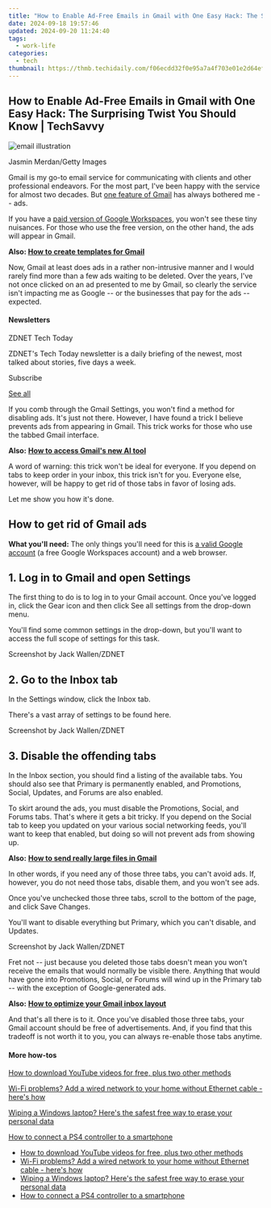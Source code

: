 ```yaml
---
title: "How to Enable Ad-Free Emails in Gmail with One Easy Hack: The Surprising Twist You Should Know | TechSavvy"
date: 2024-09-18 19:57:46
updated: 2024-09-20 11:24:40
tags:
  - work-life
categories:
  - tech
thumbnail: https://thmb.techidaily.com/f06ecdd32f0e95a7a4f703e01e2d64ef66252665cb47e60c44797d0e0a016c7b.jpg
---
```


## How to Enable Ad-Free Emails in Gmail with One Easy Hack: The Surprising Twist You Should Know | TechSavvy

![email illustration](https://www.zdnet.com/a/img/resize/b8769f8003c50b9ea731030d8c1c7f3b711f3751/2023/08/17/adb5dd32-3aed-4912-91d7-3393455dc90e/gettyimages-1368514792.jpg?auto=webp&width=1280)

Jasmin Merdan/Getty Images

Gmail is my go-to email service for communicating with clients and other professional endeavors. For the most part, I've been happy with the service for almost two decades. But [one feature of Gmail](https://www.zdnet.com/home-and-office/work-life/how-to-block-someone-on-gmail-quickly-and-easily/) has always bothered me -- ads.

If you have a [paid version of Google Workspaces](https://www.zdnet.com/article/why-my-two-person-company-bought-a-google-workspace-enterprise-plan/), you won't see these tiny nuisances. For those who use the free version, on the other hand, the ads will appear in Gmail.

**Also: [How to create templates for Gmail](https://www.zdnet.com/home-and-office/work-life/how-to-create-and-use-templates-for-gmail/)**

Now, Gmail at least does ads in a rather non-intrusive manner and I would rarely find more than a few ads waiting to be deleted. Over the years, I've not once clicked on an ad presented to me by Gmail, so clearly the service isn't impacting me as Google -- or the businesses that pay for the ads -- expected. 

#### Newsletters

ZDNET Tech Today

ZDNET's Tech Today newsletter is a daily briefing of the newest, most talked about stories, five days a week.

 Subscribe

[See all](https://www.zdnet.com/newsletters/)

If you comb through the Gmail Settings, you won't find a method for disabling ads. It's just not there. However, I have found a trick I believe prevents ads from appearing in Gmail. This trick works for those who use the tabbed Gmail interface. 

**Also:** [**How to access Gmail's new AI tool**](https://www.zdnet.com/article/gmail-will-help-you-write-your-emails-now-how-to-access-googles-new-ai-tool/)

A word of warning: this trick won't be ideal for everyone. If you depend on tabs to keep order in your inbox, this trick isn't for you. Everyone else, however, will be happy to get rid of those tabs in favor of losing ads.

Let me show you how it's done.

## How to get rid of Gmail ads

**What you'll need:** The only things you'll need for this is [a valid Google account](https://www.zdnet.com/article/google-starts-warning-users-about-potential-inactive-account-deletions/) (a free Google Workspaces account) and a web browser.

## 1\. Log in to Gmail and open Settings

The first thing to do is to log in to your Gmail account. Once you've logged in, click the Gear icon and then click See all settings from the drop-down menu.

You'll find some common settings in the drop-down, but you'll want to access the full scope of settings for this task.

Screenshot by Jack Wallen/ZDNET

## 2\. Go to the Inbox tab

In the Settings window, click the Inbox tab.

There's a vast array of settings to be found here.

Screenshot by Jack Wallen/ZDNET

## 3\. Disable the offending tabs

In the Inbox section, you should find a listing of the available tabs. You should also see that Primary is permanently enabled, and Promotions, Social, Updates, and Forums are also enabled. 

To skirt around the ads, you must disable the Promotions, Social, and Forums tabs. That's where it gets a bit tricky. If you depend on the Social tab to keep you updated on your various social networking feeds, you'll want to keep that enabled, but doing so will not prevent ads from showing up.

**Also:** [**How to send really large files in Gmail**](https://www.zdnet.com/home-and-office/work-life/how-to-send-large-files-up-to-10gb-in-gmail/)

In other words, if you need any of those three tabs, you can't avoid ads. If, however, you do not need those tabs, disable them, and you won't see ads.

Once you've unchecked those three tabs, scroll to the bottom of the page, and click Save Changes.

You'll want to disable everything but Primary, which you can't disable, and Updates.

Screenshot by Jack Wallen/ZDNET

Fret not -- just because you deleted those tabs doesn't mean you won't receive the emails that would normally be visible there. Anything that would have gone into Promotions, Social, or Forums will wind up in the Primary tab -- with the exception of Google-generated ads.

**Also:** [**How to optimize your Gmail inbox layout**](https://www.zdnet.com/home-and-office/work-life/how-to-change-your-gmail-inbox-layout-and-why-you-might-want-to/)

And that's all there is to it. Once you've disabled those three tabs, your Gmail account should be free of advertisements. And, if you find that this tradeoff is not worth it to you, you can always re-enable those tabs anytime.

#### More how-tos

[How to download YouTube videos for free, plus two other methods](https://www.zdnet.com/article/how-to-download-youtube-videos-for-free-plus-two-other-methods/ "How to download YouTube videos for free, plus two other methods")

[Wi-Fi problems? Add a wired network to your home without Ethernet cable - here's how](https://www.zdnet.com/article/ditch-the-wi-fi-how-to-add-a-wired-network-to-your-home-without-ethernet-cable/ "Wi-Fi problems? Add a wired network to your home without Ethernet cable - here's how")

[Wiping a Windows laptop? Here's the safest free way to erase your personal data](https://www.zdnet.com/article/wiping-a-windows-laptop-heres-the-safest-free-way-to-erase-your-personal-data/ "Wiping a Windows laptop? Here's the safest free way to erase your personal data")

[How to connect a PS4 controller to a smartphone](https://www.zdnet.com/article/how-to-connect-a-ps4-controller-to-a-smartphone/ "How to connect a PS4 controller to a smartphone")

* [How to download YouTube videos for free, plus two other methods](https://www.zdnet.com/article/how-to-download-youtube-videos-for-free-plus-two-other-methods/ "How to download YouTube videos for free, plus two other methods")
* [Wi-Fi problems? Add a wired network to your home without Ethernet cable - here's how](https://www.zdnet.com/article/ditch-the-wi-fi-how-to-add-a-wired-network-to-your-home-without-ethernet-cable/ "Wi-Fi problems? Add a wired network to your home without Ethernet cable - here's how")
* [Wiping a Windows laptop? Here's the safest free way to erase your personal data](https://www.zdnet.com/article/wiping-a-windows-laptop-heres-the-safest-free-way-to-erase-your-personal-data/ "Wiping a Windows laptop? Here's the safest free way to erase your personal data")
* [How to connect a PS4 controller to a smartphone](https://www.zdnet.com/article/how-to-connect-a-ps4-controller-to-a-smartphone/ "How to connect a PS4 controller to a smartphone")

<ins class="adsbygoogle"
     style="display:block"
     data-ad-format="autorelaxed"
     data-ad-client="ca-pub-7571918770474297"
     data-ad-slot="1223367746"></ins>



<ins class="adsbygoogle"
     style="display:block"
     data-ad-client="ca-pub-7571918770474297"
     data-ad-slot="8358498916"
     data-ad-format="auto"
     data-full-width-responsive="true"></ins>
